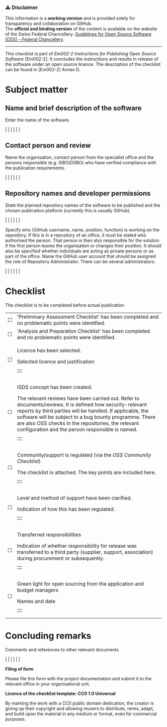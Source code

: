 ### ⚠️ **Disclaimer** 

This information is a **working version** and is provided solely for transparency and collaboration on GitHub.  
The **official and binding version** of the content is available on the website of the Swiss Federal Chancellery: [Guidelines for Open Source Software (OSS) – Federal Chancellery](https://www.bk.admin.ch/bk/en/home/digitale-transformation-ikt-lenkung/bundesarchitektur/open_source_software/hilfsmittel_oss.html).  

---

This checklist is part of *Em002-2 Instructions for Publishing Open
Source Software* \[Em002-2\]. It concludes the instructions and results
in release of the software under an open source licence. The description
of the checklist can be found in \[Em002-2\] Annex D.

# Subject matter

## Name and brief description of the software

Enter the name of the software.

|  |
|  |
|  |

## Contact person and review

Name the organisation, contact person from the specialist office and the
persons responsible (e.g. ISBO/DSBO) who have verified compliance with
the publication requirements.

|  |
|  |
|  |

## Repository names and developer permissions

State the planned repository names of the software to be published and
the chosen publication platform (currently this is usually GitHub).

|  |
|  |
|  |

Specify who (GitHub username, name, position, function) is working on
the repository. If this is in a repository of an office, it must be
stated who authorised the person. That person is then also responsible
for the solution if the first person leaves the organisation or changes
their position. It should also be specified whether individuals are
acting as private persons or as part of the office. Name the GitHub user
account that should be assigned the role of Repository Administrator.
There can be several administrators.

|  |
|  |
|  |

# Checklist

The checklist is to be completed before actual publication.

<table>
<tbody>
<tr class="odd">
<td>☐</td>
<td>'Preliminary Assessment Checklist' has been completed and no problematic points were identified.</td>
</tr>
<tr class="even">
<td>☐</td>
<td>'Analysis and Preparation Checklist' has been completed and no problematic points were identified.</td>
</tr>
<tr class="odd">
<td>☐</td>
<td><p>Licence has been selected.</p>
<p>Selected licence and justification</p>
<table>
<tbody>
<tr class="odd">
<td></td>
</tr>
</tbody>
</table></td>
</tr>
<tr class="even">
<td>☐</td>
<td><p>ISDS concept has been created.</p>
<p>The relevant reviews have been carried out. Refer to documents/reviews. It is defined how security-relevant reports by third parties will be handled. If applicable, the software will be subject to a bug bounty programme. There are also OSS checks in the repositories, the relevant configuration and the person responsible is named.</p>
<table>
<tbody>
<tr class="odd">
<td></td>
</tr>
</tbody>
</table></td>
</tr>
<tr class="odd">
<td>☐</td>
<td><p>Community/support is regulated (via the <em>OSS Community Checklist</em>)</p>
<p>The checklist is attached. The key points are included here.</p>
<table>
<tbody>
<tr class="odd">
<td></td>
</tr>
</tbody>
</table></td>
</tr>
<tr class="even">
<td>☐</td>
<td><p>Level and method of support have been clarified.</p>
<p>Indication of how this has been regulated.</p>
<table>
<tbody>
<tr class="odd">
<td></td>
</tr>
</tbody>
</table></td>
</tr>
<tr class="odd">
<td>☐</td>
<td><p>Transferred responsibilities</p>
<p>Indication of whether responsibility for release was transferred to a third party (supplier, support, association) during procurement or subsequently.</p>
<table>
<tbody>
<tr class="odd">
<td></td>
</tr>
</tbody>
</table></td>
</tr>
<tr class="even">
<td>☐</td>
<td><p>Green light for open sourcing from the application and budget managers</p>
<p>Names and date</p>
<table>
<tbody>
<tr class="odd">
<td></td>
</tr>
</tbody>
</table></td>
</tr>
</tbody>
</table>

# Concluding remarks

Comments and references to other relevant documents

|  |
|  |
|  |

**Filing of form**

Please file this form with the project documentation and submit it to
the relevant office in your organisational unit.

**Licence of the checklist template: CC0 1.0 Universal**

By marking the work with a CC0 public domain dedication, the creator is
giving up their copyright and allowing reusers to distribute, remix,
adapt, and build upon the material in any medium or format, even for
commercial purposes.
